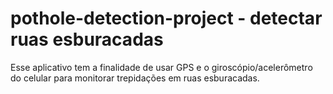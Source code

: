 # pothole-detection-project - detectar ruas esburacadas

Esse aplicativo tem a finalidade de usar GPS e o giroscópio/acelerômetro do celular para monitorar trepidações em ruas esburacadas.

